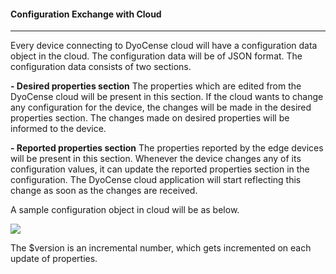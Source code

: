 #### Configuration Exchange with Cloud
---

Every device connecting to DyoCense cloud will have a configuration data object in the cloud.
The configuration data will be of JSON format. The configuration data consists of two sections.

**- Desired properties section**
The properties which are edited from the DyoCense cloud will be present in this section.
If the cloud wants to change any configuration for the device, the changes will be made
in the desired properties section. The changes made on desired properties will be
informed to the device.

**- Reported properties section**
The properties reported by the edge devices will be present in this section. Whenever the
device changes any of its configuration values, it can update the reported properties
section in the configuration. The DyoCense cloud application will start reflecting this
change as soon as the changes are received.

A sample configuration object in cloud will be as below.

![](/images/AllCode/config1.png)

The $version is an incremental number, which gets incremented on each update of properties.